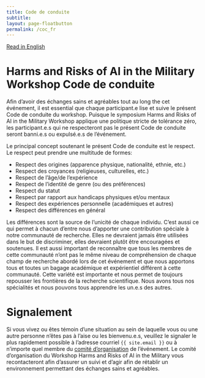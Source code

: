 ```yaml
---
title: Code de conduite
subtitle:
layout: page-floatbutton
permalink: /coc_fr
---
```

<div class="box">
  <a href="/coc.html">Read in English</a>
</div>

# Harms and Risks of AI in the Military Workshop Code de conduite
Afin d’avoir des échanges sains et agréables tout au long the cet événement, il est essential que chaque participant.e lise et suive le présent Code de conduite du workshop. Puisque le symposium Harms and Risks of AI in the Military Workshop applique une politique stricte de tolérance zéro, les participant.e.s qui ne respecteront pas le présent Code de conduite seront banni.e.s ou expulsé.e.s de l’événement.

Le principal concept soutenant le présent Code de conduite est le respect. Le respect peut prendre une multitude de formes:
- Respect des origines (apparence physique, nationalité, ethnie, etc.)
- Respect des croyances (religieuses, culturelles, etc.)
- Respect de l’âge/de l’expérience
- Respect de l’identité de genre (ou des préférences)
- Respect du statut
- Respect par rapport aux handicaps physiques et/ou mentaux
- Respect des expériences personnelle (académiques et autres)
- Respect des différences en général

Les différences sont la source de l’unicité de chaque individu. C’est aussi ce qui permet à chacun d’entre nous d’apporter une contribution spéciale à notre communauté de recherche. Elles ne devraient jamais être utilisées dans le but de discriminer, elles devraient plutôt être encouragées et soutenues. Il est aussi important de reconnaître que tous les membres de cette communauté n’ont pas le même niveau de compréhension de chaque champ de recherche abordé lors de cet événement et que nous apportons tous et toutes un bagage académique et expérientiel différent à cette communauté. Cette variété est importante et nous permet de toujours repousser les frontières de la recherche scientifique. Nous avons tous nos spécialités et nous pouvons tous apprendre les un.e.s des autres.

# Signalement
Si vous vivez ou êtes témoin d’une situation au sein de laquelle vous ou une autre personne n’êtes pas à l’aise ou les bienvenu.e.s, veuillez le signaler le plus rapidement possible à l’adresse courriel `{{ site.email }}` ou à n’importe quel membre du [comité d’organisation](/team.html) de l’événement. Le comité d’organisation du Workshop Harms and Risks of AI in the Military vous recontacteront afin d’assurer un suivi et d’agir afin de rétablir un environnement permettant des échanges sains et agréables.
